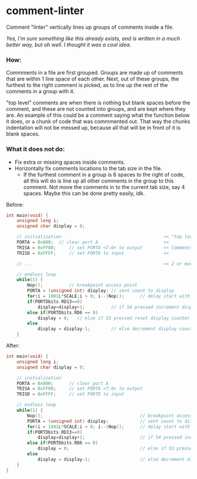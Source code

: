 # comment-linter

Comment "linter" vertically lines up groups of comments inside a file.

_Yes, I'm sure something like this already exists, and is written in a much better way, but oh well. I thought it was a cool idea._

### How:

Commments in a file are first grouped. Groups are made up of comments that are within 1 line space of each other. Next, out of these groups, the furthest to the right comment is picked, as to line up the rest of the comments in a group with it.

"top level" comments are when there is nothing but blank spaces before the comment, and these are not counted into groups, and are kept where they are. An example of this could be a comment saying what the function below it does, or a chunk of code that was commmented out. That way the chunks indentation will not be messed up, because all that will be in front of it is blank spaces.

### What it does not do:

- Fix extra or missing spaces inside comments.
- Horizontally fix comments locations to the tab size in the file.
    - If the furthest comment in a group is 6 spaces to the right of code, all this will do is line up all other comments in the group to this comment. Not move the comments in to the current tab size, say 4 spaces. Maybe this can be done pretty easily, idk.

Before:

```c++
int main(void) {
    unsigned long i;
    unsigned char display = 0;

    // initialization                                       << "top level" comment with all blank spaces does not get grouped
    PORTA = 0x000;  // clear port A                         <<
    TRISA = 0xFF00;     // set PORTA <7:0> to output        << Comments seperated by 0 or 1 line spaces are grouped
    TRISD = 0xFFFF;     // set PORTD to input               <<

    // ...                                                  << 2 or more line spaces split up the groups

    // endless loop
    while(1) {
        Nop();          // breakpoint access point
        PORTA = (unsigned int) display; // sent count to display
        for(i = 1001L*SCALE;i > 0; i--)Nop();      // delay start with 0
        if(PORTDbits.RD13==0)
            display=display+1;          // if S4 pressed increment display counter
        else if(PORTDbits.RD6 == 0)
            display = 0;   // else if S3 pressed reset display counter
        else
            display = display-1;        // else decrement display counter
    }
```

After:

```c++
int main(void) {
    unsigned long i;
    unsigned char display = 0;

    // initialization
    PORTA = 0x000;      // clear port A
    TRISA = 0xFF00;     // set PORTA <7:0> to output
    TRISD = 0xFFFF;     // set PORTD to input

    // endless loop
    while(1) {
        Nop();                                     // breakpoint access point
        PORTA = (unsigned int) display;            // sent count to display
        for(i = 1001L*SCALE;i > 0; i--)Nop();      // delay start with 0
        if(PORTDbits.RD13==0)
            display=display+1;                     // if S4 pressed increment display counter
        else if(PORTDbits.RD6 == 0)
            display = 0;                           // else if S3 pressed reset display counter
        else
            display = display-1;                   // else decrement display counter
    }
}
```
